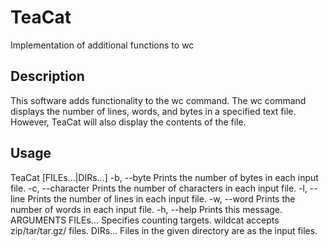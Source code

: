 # TeaCat
Implementation of additional functions to wc

## Description
This software adds functionality to the wc command.
The wc command displays the number of lines, words, and bytes in a specified text file.
However, TeaCat will also display the contents of the file.

## Usage

TeaCat [FILEs...|DIRs...]
    -b, --byte                  Prints the number of bytes in each input file.
    -c, --character             Prints the number of characters in each input file.
    -l, --line                  Prints the number of lines in each input file.
    -w, --word                  Prints the number of words in each input file.
    -h, --help                  Prints this message. 
ARGUMENTS
    FILEs...                    Specifies counting targets. wildcat accepts zip/tar/tar.gz/ files.
    DIRs...                     Files in the given directory are as the input files.
